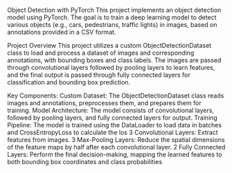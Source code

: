 Object Detection with PyTorch
This project implements an object detection model using PyTorch. The goal is to train a deep learning model to detect various objects (e.g., cars, pedestrians, traffic lights) in images, based on annotations provided in a CSV format.

Project Overview
This project utilizes a custom ObjectDetectionDataset class to load and process a dataset of images and corresponding annotations, with bounding boxes and class labels. The images are passed through convolutional layers followed by pooling layers to learn features, and the final output is passed through fully connected layers for classification and bounding box prediction.

Key Components:
Custom Dataset: The ObjectDetectionDataset class reads images and annotations, preprocesses them, and prepares them for training.
Model Architecture: The model consists of convolutional layers, followed by pooling layers, and fully connected layers for output.
Training Pipeline: The model is trained using the DataLoader to load data in batches and CrossEntropyLoss to calculate the los
3 Convolutional Layers: Extract features from images.
3 Max-Pooling Layers: Reduce the spatial dimensions of the feature maps by half after each convolutional layer.
2 Fully Connected Layers: Perform the final decision-making, mapping the learned features to both bounding box coordinates and class probabilities
